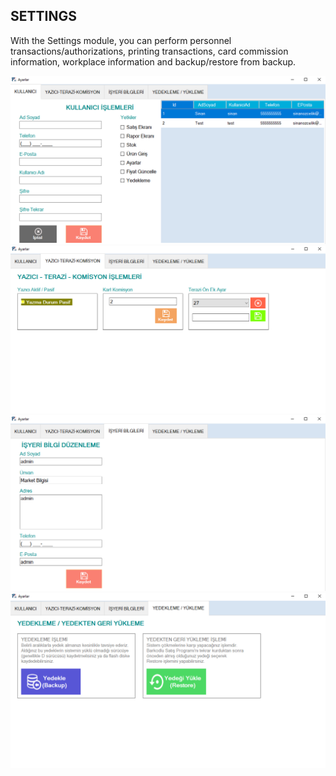 ## SETTINGS

With the Settings module, you can perform personnel transactions/authorizations, printing transactions, card commission information, workplace information and backup/restore from backup.

<img src="users.png">

<img src="printer.png">

<img src="workplace.png">

<img src="backup.png">